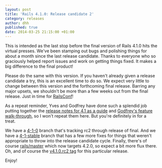 ```yaml
---
layout: post
title: 'Rails 4.1.0: Release candidate 2'
category: releases
author: dhh
published: true
date: 2014-03-25 21:15:00 +01:00
---
```

This is intended as the last stop before the final version of Rails 4.1.0 hits the virtual presses. We've been stamping out bugs and polishing things for about a month since the last release candidate. Thanks to everyone who so graciously helped report issues and work on getting things fixed. It makes a big difference to the final product!

Please do the same with this version. If you haven't already given a release candidate a try, this is an excellent time to do so. We expect very little to change between this version and the forthcoming final release. Barring any major upsets, we shouldn't be more than a few weeks out from the final release. Just in time for <a href="http://railsconf.com">RailsConf</a>!

As a repeat reminder, Yves and Godfrey have done such a splendid job putting together the <a href="http://edgeguides.rubyonrails.org/4_1_release_notes.html">release notes for 4.1 as a guide</a> and <a href="http://coherence.io/blog/2013/12/17/whats-new-in-rails-4-1.html">Godfrey's feature walk-through</a>, so I won't repeat them here. But you're definitely in for a treat.

We have a <a href="https://github.com/rails/rails/tree/4-1-0">4-1-0</a> branch that's tracking rc2 through release of final. And we have a <a href="https://github.com/rails/rails/tree/4-1-0-stable">4-1-stable</a> branch that has a few more fixes for things that weren't appropriate to throw into the release candidate cycle. Finally, there's of course <a href="https://github.com/rails/rails/">rails/master</a> which now targets 4.2.0, so expect a bit more flux there. Oh, and of course the <a href="https://github.com/rails/rails/tree/v4.1.0.rc2">v4.1.0.rc2 tag</a> for this particular release.

Enjoy!
